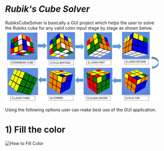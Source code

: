 


# ***Rubik's Cube Solver***

RubiksCubeSolver is basically a GUI project which helps the user to solve the Rubiks cube for any valid color input stage by stage as shown below.
![Rubiks cube stages](https://github.com/Sampanna-T/cube3D/blob/master/Image/RUBIKSCUBE_STAGES.png)


Using the following options user can make best use of the GUI application.

# 1) Fill the color
![How to Fill Color](https://github.com/Sampanna-T/cube3D/blob/master/Vedio/FillColor1.gif)
